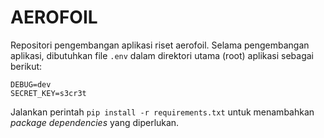 # AEROFOIL
Repositori pengembangan aplikasi riset aerofoil. Selama pengembangan aplikasi, dibutuhkan file
```.env``` dalam direktori utama (root) aplikasi sebagai berikut:

```text
DEBUG=dev
SECRET_KEY=s3cr3t
```

Jalankan perintah ```pip install -r requirements.txt``` untuk menambahkan _package dependencies_
yang diperlukan.
